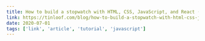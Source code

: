 ```yaml
---
title: How to build a stopwatch with HTML, CSS, JavaScript, and React (part II)
link: https://tinloof.com/blog/how-to-build-a-stopwatch-with-html-css-js-react-part-II/
date: 2020-07-01
tags: ['link', 'article', 'tutorial', 'javascript']
---
```



